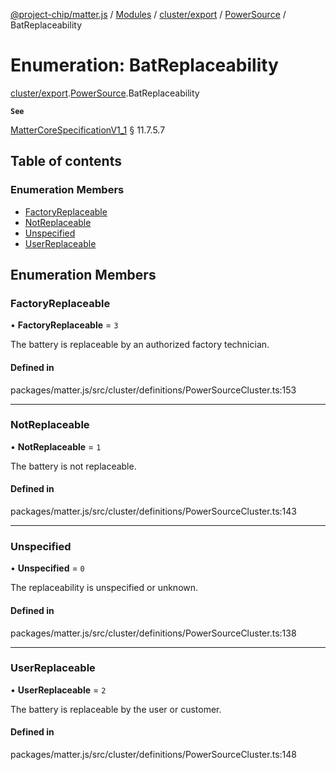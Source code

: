 [@project-chip/matter.js](../README.md) / [Modules](../modules.md) / [cluster/export](../modules/cluster_export.md) / [PowerSource](../modules/cluster_export.PowerSource.md) / BatReplaceability

# Enumeration: BatReplaceability

[cluster/export](../modules/cluster_export.md).[PowerSource](../modules/cluster_export.PowerSource.md).BatReplaceability

**`See`**

[MatterCoreSpecificationV1_1](../interfaces/spec_export.MatterCoreSpecificationV1_1.md) § 11.7.5.7

## Table of contents

### Enumeration Members

- [FactoryReplaceable](cluster_export.PowerSource.BatReplaceability.md#factoryreplaceable)
- [NotReplaceable](cluster_export.PowerSource.BatReplaceability.md#notreplaceable)
- [Unspecified](cluster_export.PowerSource.BatReplaceability.md#unspecified)
- [UserReplaceable](cluster_export.PowerSource.BatReplaceability.md#userreplaceable)

## Enumeration Members

### FactoryReplaceable

• **FactoryReplaceable** = ``3``

The battery is replaceable by an authorized factory technician.

#### Defined in

packages/matter.js/src/cluster/definitions/PowerSourceCluster.ts:153

___

### NotReplaceable

• **NotReplaceable** = ``1``

The battery is not replaceable.

#### Defined in

packages/matter.js/src/cluster/definitions/PowerSourceCluster.ts:143

___

### Unspecified

• **Unspecified** = ``0``

The replaceability is unspecified or unknown.

#### Defined in

packages/matter.js/src/cluster/definitions/PowerSourceCluster.ts:138

___

### UserReplaceable

• **UserReplaceable** = ``2``

The battery is replaceable by the user or customer.

#### Defined in

packages/matter.js/src/cluster/definitions/PowerSourceCluster.ts:148

